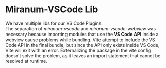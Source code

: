 # Miranum-VSCode Lib

We have multiple libs for our VS Code Plugins.  
The separation of *miranum-vscode* and *miranum-vscode-webview* was necessary because importing modules that use
the **VS Code API** inside a webview cause problems while bundling.
Vite attempt to include the VS Code API in the final bundle, but since the API only exists inside VS Code,
Vite will exit with an error. Externalizing the package in the vite config doesn't solve the problem, as it leaves
an import statement that cannot be resolved at runtime.
